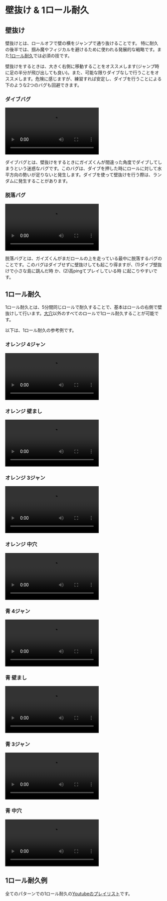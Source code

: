 # 壁抜け & 1ロール耐久

## 壁抜け

壁抜けとは、ロールオフで壁の横をジャンプで通り抜けることです。 特に耐久の後半では、掴み魔やフィジカルを避けるために使われる発展的な戦略です。また[1ロール耐久](./wall-jumps-one-rolling.md#1ロール耐久)では必須の技です。

壁抜けをするときは、大きく右側に移動することをオススメします(ジャンプ時に足の半分が飛び出しても良い)。また、可能な限りダイブなしで行うことをオススメします。危険に感じますが、練習すれば安定し、ダイブを行うことによる下のような2つのバグも回避できます。

### ダイブバグ

<video controls>
  <source src="/images/advanced/wall-jumps-one-rolling/dive-bug.mp4" type="video/mp4">
</video>

ダイブバグとは、壁抜けをするときにガイズくんが間違った角度でダイブしてしまうという迷惑なバグです。このバグは、ダイブを押した時にロールに対して水平方向の勢いが足りないと発生します。ダイブを使って壁抜けを行う際は、ランダムに発生することがあります。

### 脱落バグ

<video controls>
  <source src="/images/advanced/wall-jumps-one-rolling/elimination-bug.mp4" type="video/mp4">
</video>

脱落バグとは、ガイズくんがまだロールの上を走っている最中に脱落するバグのことです。このバグはダイブせずに壁抜けしても起こり得ますが、(1)ダイブ壁抜けで小さな島に跳んだ時 か、(2)高pingてプレイしている時 に起こりやすいです。

## 1ロール耐久

1ロール耐久とは、5分間同じロールで耐久することで、基本はロールの右側で壁抜けして行います。[大穴](../rolls/grand-canyon.md)以外のすべてのロールで1ロール耐久することが可能です。

以下は、1ロール耐久の参考例です。

### オレンジ 4ジャン

<video controls>
  <source src="/images/advanced/wall-jumps-one-rolling/easy-4-orange.mp4" type="video/mp4">
</video>

### オレンジ 壁まし

<video controls>
  <source src="/images/advanced/wall-jumps-one-rolling/5-waller-orange.mp4" type="video/mp4">
</video>

### オレンジ 3ジャン

<video controls>
  <source src="/images/advanced/wall-jumps-one-rolling/closed-open-orange.mp4" type="video/mp4">
</video>

### オレンジ 中穴

<video controls>
  <source src="/images/advanced/wall-jumps-one-rolling/isolated-duo-orange.mp4" type="video/mp4">
</video>

### 青 4ジャン

<video controls>
  <source src="/images/advanced/wall-jumps-one-rolling/easy-4-blue.mp4" type="video/mp4">
</video>

### 青 壁まし

<video controls>
  <source src="/images/advanced/wall-jumps-one-rolling/pillar-trench-blue.mp4" type="video/mp4">
</video>

### 青 3ジャン

<video controls>
  <source src="/images/advanced/wall-jumps-one-rolling/open-closed-blue.mp4" type="video/mp4">
</video>

### 青 中穴

<video controls>
  <source src="/images/advanced/wall-jumps-one-rolling/isolated-duo-blue.mp4" type="video/mp4">
</video>

## 1ロール耐久例

全てのパターンでの1ロール耐久の[Youtubeのプレイリスト](https://www.youtube.com/playlist?list=PLG_QNSp9ZgJLWYSNl4vY26VJCZeOQHO1F)です。
